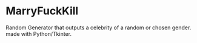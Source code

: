 # MarryFuckKill
Random Generator that outputs a celebrity of a random or chosen gender. made with Python/Tkinter.
